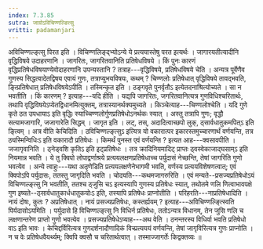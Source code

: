 ```yaml
---
index: 7.3.85
sutra: जाग्रोऽविचिण्णल्ङित्सु
vritti: padamanjari
---
```


 अविचिण्णल्ङ्त्सु पिरत इति । विचिण्णलिङ्द्भ्योऽन्ये ये प्रत्ययास्तेषु परत इत्यर्थः । जागारयतीत्यादीनि वृद्धिविषये उदाहरणानि । जागरितः, जागरितवानिति प्रतिषेधविषये । किं पुनः कारणं वृद्धिप्रतिषेधविषयाण्येवोदाहरणानि उपन्यस्तानि ? तत्राह---वृद्धिविषये, प्रतिषेधविषये चेति । अन्यत्र पूर्वेणैव गुणस्य सिद्धत्वादेतद्विषय एवायं गुणः, तत्राप्युभयविषयः, कथम् ? चिण्णलोः प्रतिषेधात् वृद्धिविषये तावद्भवति, ङ्त्प्रितिषेधात् प्रतिषेधविषयेऽपीति । तस्मिन्कृत इति । ठङ्गवृते पुनर्वृतौऽ इत्येतदनाश्रित्योच्यते । सा न भवतीति । किं कारणम् ? इत्याह---यदि हीति । यद्यपि जागरितः, जगरितवानित्यत्र गुणविधिश्चरितार्थः, तथापि वृद्धिविषयेऽप्येतद्विधानमित्युक्तम्, तत्रास्यानर्थक्यमुच्यते । किञ्चेत्याह---चिण्णलोश्चेति । यदि गुणे कृते ठत उपधायाऽ इति वृद्धिः स्याच्चिण्णलोर्गुणप्रतिषेधोऽनर्थकः स्यात् । अस्तु तत्रापि गुणः; वृद्धौ सत्यामजागारि, जजागारेति सिद्धम् । जागृत इति । लट्, तस्, अदादित्वाच्छपो लुक्, ठ्सार्वधातुकमपित्ऽ इति ङ्त्विम् । अत्र वीति केचिदिति । ठविचिण्णल्ङ्त्सुऽ इत्यित्र यो वकारात्पर इकारस्तमुच्चारणार्थं वर्णयन्ति, तत्र ठ्यस्मिन्विधिःऽ इति वकारादौ प्रतिषेधः । किमर्थं पुनस्त एवं वर्णयन्ति ? इत्यत आह---क्वसावपीति । जजागृवानिति । ठ्नेड्वशि कृतिऽ इति इट्प्रतिषेधः । तत्र क्रादिनियमादिट् प्राप्तः ठ्वस्वेकाजाद्घसाम्ऽ इति नियमान्न भवति । ये तु क्विपो लोपाद्वर्णाश्रये प्रत्ययलक्षणप्रतिषेधाच्च पर्युदासं नेच्छन्ति, तेषां जागरिति गुणो भवत्येव । अन्ये त्वाहुः---यथा अतृणेडिति प्रत्ययलक्षणेनेभागमी भवति, वर्णस्य प्रत्ययविशेषणत्वात्; एवं क्विपोऽपि पर्युदासः, ततस्तु जागृदिति भवति । चोदयति---कथमजागरुरिति । एवं मन्यते--प्रसज्यप्रतिषेधोऽयं विचिण्णल्ङ्त्सु नि भवतीति, ततश्च ठ्जुसि चऽ इत्यस्यापि गुणस्य प्रतिषेधः स्यात्, तथोतमे णलि णित्वाभावपक्षे गुण इष्यते--ठ्सार्वधातुकार्धधातुकयोःऽ इति, तस्यापि प्रतिषेधः प्राप्नोतीति । परिहरति---नाप्रतिषेधादिति । नायं दोषः, कुतः ? अप्रतिषेधात् । नायं प्रसज्यप्रतिषेधः, कस्तर्ह्ययम् ? इत्याह---अविचिण्णल्ङ्त्स्विति पिर्यदासोऽयमिति । पर्युदासे हि विचिण्णल्ङ्त्सु नि विधिर्न प्रतिषेधः, ततोऽन्यत्र विधानम्, तेन जुसि णलि च लक्षणान्तरेण प्राप्तो गुणो भवत्येव । प्रसज्यप्रतिषेधेऽप्याह---अथ वेति । ठनन्तरस्य विधिर्वा भवति प्रतिषेधो वाऽ इति भावः । केचिद्दर्विरित्यत्र गुणदर्शनादौणादिकं विच्प्रत्यययं वर्णयन्ति, तेषां जागृविरित्यत्र गुणः प्राप्नोति । न च वेः प्रतिषेधवैयर्थ्यम्; क्विपि क्वसौ च चरितार्थत्वात् । तस्माज्जागर्तेः किद्वक्तव्यः ॥